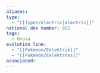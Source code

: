 ```yaml
---
aliases: 
type:
  - "[[Types/electric|electric]]"
national dex number: 602
tags:
  - Unova
evolution line:
  - "[[Pokémon/Eelektrik]]"
  - "[[Pokémon/Eelektross]]"
associated: 
---
```

